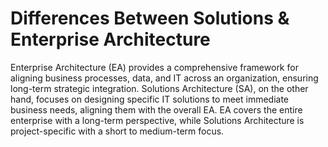 # Differences Between Solutions & Enterprise Architecture
Enterprise Architecture (EA) provides a comprehensive framework for aligning business processes, data, and IT across an organization, ensuring long-term strategic integration. Solutions Architecture (SA), on the other hand, focuses on designing specific IT solutions to meet immediate business needs, aligning them with the overall EA. EA covers the entire enterprise with a long-term perspective, while Solutions Architecture is project-specific with a short to medium-term focus.


